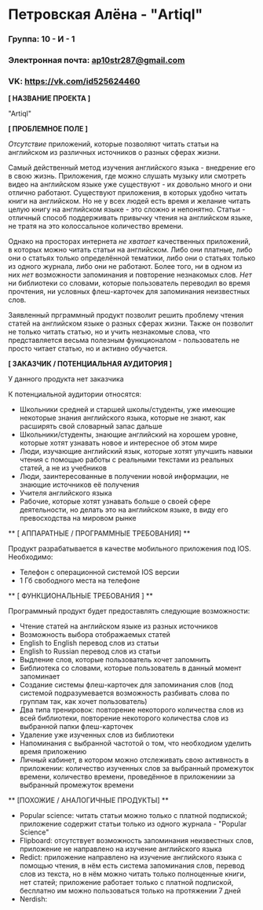 # Петровская Алёна - "Artiql"
### Группа: 10 - И - 1
### Электронная почта: ap10str287@gmail.com
### VK: https://vk.com/id525624460

**[ НАЗВАНИЕ ПРОЕКТА ]**

"Artiql"

**[ ПРОБЛЕМНОЕ ПОЛЕ ]**

*Отсутствие* приложений, которые позволяют читать статьи на английском из различных источников о разных сферах жизни.

Самый действенный метод изучения английского языка - внедрение его в свою жизнь. Приложения, где можно слушать музыку или смотреть видео на английском языке уже существуют - их довольно много и они отлично работают. Существуют приложения, в которых удобно читать книги на английском. Но не у всех людей есть время и желание читать целую книгу на английском языке - это сложно и непонятно. Статьи - отличный способ поддерживать привычку чтения на английском языке, не тратя на это колоссальное количество времени. 

Однако на просторах интернета *не хватает* качественных приложений, в которых можно читать статьи на английском. Либо они платные, либо они о статьях только определённой тематики, либо они о статьях только из одного журнала, либо они не работают. Более того, ни в одном из них *нет* возможности запоминания и повторение незнакомых слов. *Нет* ни библиотеки со словами, которые пользователь переводил во время прочтения, ни условных флеш-карточек для запоминания неизвестных слов.

Заявленный прграммный продукт позволит решить проблему чтения статей на английском языке о разных сферах жизни. Также он позволит не только читать статью, но и учить незнакомые слова, что представляется весьма полезным функционалом - пользователь не просто читает статью, но и активно обучается.

**[ ЗАКАЗЧИК / ПОТЕНЦИАЛЬНАЯ АУДИТОРИЯ ]**

У данного продукта нет заказчика

К потенциальной аудитории относятся:

* Школьники средней и старшей школы/студенты, уже имеющие некоторые знания английского языка, которые не знают, как расширять свой словарный запас дальше
* Школьники/студенты, знающие английский на хорошем уровне, которые хотят узнавать новое и интересное об этом мире
* Люди, изучающие английский язык, которые хотят улучшить навыки чтения с помощью работы с реальными текстами из реальных статей, а не из учебников
* Люди, заинтересованные в получении новой информации, не знающие источников её получения
* Учителя английского языка
* Рабочие, которые хотят узнавать больше о своей сфере деятельности, но делать это на английском языке, в виду его превосходства на мировом рынке

** [ АППАРАТНЫЕ / ПРОГРАММНЫЕ ТРЕБОВАНИЯ] **

Продукт разрабатывается в качестве мобильного приложения под IOS. Необходимо:

* Телефон с операционной системой IOS версии 
* 1 Гб свободного места на телефоне

** [ ФУНКЦИОНАЛЬНЫЕ ТРЕБОВАНИЯ ] **

Программный продукт будет предоставлять следующие возможности:

* Чтение статей на английском языке из разных источников
* Возможность выбора отображаемых статей
* English to English перевод слов из статьи
* English to Russian перевод слов из статьи
* Выдление слов, которые пользователь хочет запомнить
* Библиотека со словами, которые пользователь в данный момент запоминает
* Создание системы флеш-карточек для запоминания слов (под системой подразумевается возможность разбивать слова по группам так, как хочет пользователь)
* Два типа тренировок: повторение некоторого количества слов из всей библиотеки, повторение некоторого количества слов из выбранной папки флеш-карточек
* Удаление уже изученных слов из библиотеки
* Напоминания с выбранной частотой о том, что необходиом уделить время приложению
* Личный кабинет, в котором можно отслеживать свою активность в приложении: количество изученных слов за выбранный промежуток времени, количество времени, проведённое в приложениии за выбранный промежуток времени

** [ПОХОЖИЕ / АНАЛОГИЧНЫЕ ПРОДУКТЫ] **

* Popular science: читать статьи можно только с платной подпиской; приложение содержит статьи только из одного журнала - "Popular Science"
* Flipboard: отсутствует возможность запоминания неизвестных слов, приложение не направлено на изучение английского языка
* Redict: приложение направлено на изучение английского языка с помощью чтения, в нём есть система запоминания слов, перевод слов из текста, но в нём можно читать только полноценные книги, нет статей; приложение работает только с платной подпиской, бесплатно им можно пользоваться только на протяжении 7 дней
* Nerdish: 
